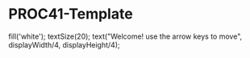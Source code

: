# PROC41-Template


fill('white');
textSize(20);
text("Welcome!  use the arrow keys to move", displayWidth/4, displayHeight/4);

